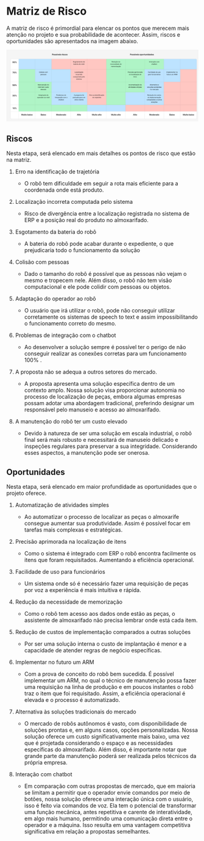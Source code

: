 # Matriz de Risco

A matriz de risco é primordial para elencar os pontos que merecem mais atenção no projeto e sua probabilidade de acontecer. 
Assim, riscos e oportunidades são apresentados na imagem abaixo.


![Canvas Proposta de Valor](../../../assets/matriz_risco.png)

## Riscos
Nesta etapa, será elencado em mais detalhes os pontos de risco que estão na matriz.

1. Erro na identificação de trajetória
   - O robô tem dificuldade em seguir a rota mais eficiente para a coordenada onde está produto.
     
2. Localização incorreta computada pelo sistema
   - Risco de divergência entre a localização registrada no sistema de ERP e a posição real do produto no almoxarifado.
     
3. Esgotamento da bateria do robô
   - A bateria do robô pode acabar durante o expediente, o que prejudicaria todo o funcionamento da solução
     
4. Colisão com pessoas
   - Dado o tamanho do robô é possível que as pessoas não vejam o mesmo e tropecem nele. Além disso, o robô não tem visão computacional e ele pode colidir com pessoas ou objetos.
     
5. Adaptação do operador ao robô
   - O usuário que irá utilizar o robô, pode não conseguir utilizar corretamente os sistemas de speech to text e assim impossibilitando o funcionamento correto do mesmo.
     
6. Problemas de integração com o chatbot
    - Ao desenvolver a solução sempre é possível ter o perigo de não conseguir realizar as conexões corretas para um funcionamento 100% .
      
7. A proposta não se adequa a outros setores do mercado.
    - A proposta apresenta uma solução específica dentro de um contexto amplo. Nossa solução visa proporcionar autonomia no processo de localização de peças, embora algumas empresas possam adotar uma abordagem tradicional, preferindo designar um responsável pelo manuseio e acesso ao almoxarifado.
   
8. A manutenção do robô ter um custo elevado
    - Devido à natureza de ser uma solução em escala industrial, o robô final será mais robusto e necessitará de manuseio delicado e inspeções regulares para preservar a sua integridade. Considerando esses aspectos, a manutenção pode ser onerosa.


## Oportunidades
Nesta etapa, será elencado em maior profundidade as oportunidades que o projeto oferece. 

1. Automatização de atividades simples
   - Ao automatizar o processo de localizar as peças o almoxarife consegue aumentar sua produtividade. Assim é possível focar em tarefas mais complexas e estratégicas.

2. Precisão aprimorada na localização de itens
    - Como o sistema é integrado com ERP o robô encontra facilmente os itens que foram requisitados. Aumentando a eficiência operacional.

3. Facilidade de uso para funcionários
    - Um sistema onde só é necessário fazer uma requisição de peças por voz a experiência é mais intuitiva e rápida.

4. Redução da necessidade de memorização
   - Como o robô tem acesso aos dados onde estão as peças, o assistente de almoxarifado não precisa lembrar onde está cada item.
  
5. Redução de custos de implementação comparados a outras soluções
   - Por ser uma solução interna o custo de implantação é menor e a capacidade de atender regras de negócio específicas.

6. Implementar no futuro um ARM
   - Com a prova de conceito do robô bem sucedida. É possível implementar um ARM, no qual o técnico de manutenção possa fazer uma requisição na linha de produção e em poucos instantes o robô traz o item que foi requisitado. Assim, a eficiência operacional é elevada e o processo é automatizado.

7. Alternativa às soluções tradicionais do mercado
   - O mercado de robôs autônomos é vasto, com disponibilidade de soluções prontas e, em alguns casos, opções personalizadas. Nossa solução oferece um custo significativamente mais baixo, uma vez que é projetada considerando o espaço e as necessidades específicas do almoxarifado. Além disso, é importante notar que grande parte da manutenção poderá ser realizada pelos técnicos da própria empresa.

8. Interação com chatbot
   - Em comparação com outras propostas de mercado, que em maioria se limitam a permitir que o operador envie comandos por meio de botões, nossa solução oferece uma interação única com o usuário, isso é feito via comandos de voz. Ela tem o potencial de transformar uma função mecânica, antes repetitiva e carente de interatividade, em algo mais humano, permitindo uma comunicação direta entre o operador e a máquina. Isso resulta em uma vantagem competitiva significativa em relação a propostas semelhantes.

